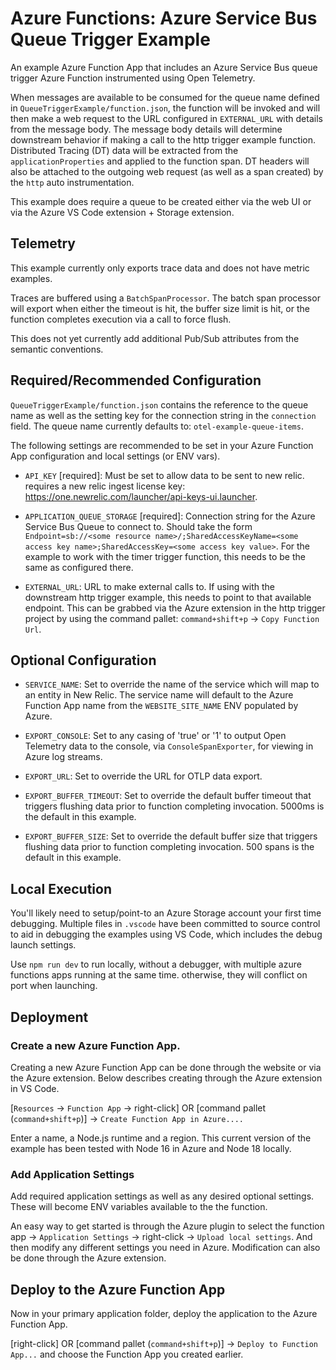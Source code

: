 # Azure Functions: Azure Service Bus Queue Trigger Example

An example Azure Function App that includes an Azure Service Bus queue trigger Azure Function instrumented using Open Telemetry.

When messages are available to be consumed for the queue name defined in `QueueTriggerExample/function.json`, the function will be invoked and will then make a web request to the URL configured in `EXTERNAL_URL` with details from the message body. The message body details will determine downstream behavior if making a call to the http trigger example function. Distributed Tracing (DT) data will be extracted from the `applicationProperties` and applied to the function span. DT headers will also be attached to the outgoing web request (as well as a span created) by the `http` auto instrumentation.

This example does require a queue to be created either via the web UI or via the Azure VS Code extension + Storage extension.

## Telemetry

This example currently only exports trace data and does not have metric examples.

Traces are buffered using a `BatchSpanProcessor`. The batch span processor will export when either the timeout is hit, the buffer size limit is hit, or the function completes execution via a call to force flush.

This does not yet currently add additional Pub/Sub attributes from the semantic conventions.

## Required/Recommended Configuration

`QueueTriggerExample/function.json` contains the reference to the queue name as well as the setting key for the connection string in the `connection` field. The queue name currently defaults to: `otel-example-queue-items`.

The following settings are recommended to be set in your Azure Function App configuration and local settings (or ENV vars).

* `API_KEY` [required]: Must be set to allow data to be sent to new relic. requires a new relic ingest license key: https://one.newrelic.com/launcher/api-keys-ui.launcher.

* `APPLICATION_QUEUE_STORAGE` [required]: Connection string for the Azure Service Bus Queue to connect to. Should take the form `Endpoint=sb://<some resource name>/;SharedAccessKeyName=<some access key name>;SharedAccessKey=<some access key value>`. For the example to work with the timer trigger function, this needs to be the same as configured there.

* `EXTERNAL_URL`: URL to make external calls to. If using with the downstream http trigger example, this needs to point to that available endpoint. This can be grabbed via the Azure extension in the http trigger project by using the command pallet: `command+shift+p` -> `Copy Function Url`.

## Optional Configuration

* `SERVICE_NAME`: Set to override the name of the service which will map to an entity in New Relic. The service name will default to the Azure Function App name from the `WEBSITE_SITE_NAME` ENV populated by Azure.

* `EXPORT_CONSOLE`: Set to any casing of 'true' or '1' to output Open Telemetry data to the console, via `ConsoleSpanExporter`, for viewing in Azure log streams.

* `EXPORT_URL`: Set to override the URL for OTLP data export.

* `EXPORT_BUFFER_TIMEOUT`: Set to override the default buffer timeout that triggers flushing data prior to function completing invocation. 5000ms is the default in this example.

* `EXPORT_BUFFER_SIZE`: Set to override the default buffer size that triggers flushing data prior to function completing invocation. 500 spans is the default in this example.

## Local Execution

You'll likely need to setup/point-to an Azure Storage account your first time debugging. Multiple files in `.vscode` have been committed to source control to aid in debugging the examples using VS Code, which includes the debug launch settings.

Use `npm run dev` to run locally, without a debugger, with multiple azure functions apps running at the same time. otherwise, they will conflict on port when launching.

## Deployment

### Create a new Azure Function App.

Creating a new Azure Function App can be done through the website or via the Azure extension. Below describes creating through the Azure extension in VS Code.

[`Resources` -> `Function App` -> right-click] OR [command pallet (`command+shift+p`)] -> `Create Function App in Azure....`

Enter a name, a Node.js runtime and a region. This current version of the example has been tested with Node 16 in Azure and Node 18 locally.

### Add Application Settings

Add required application settings as well as any desired optional settings. These will become ENV variables available to the the function.

An easy way to get started is through the Azure plugin to select the function app -> `Application Settings` -> right-click -> `Upload local settings`. And then modify any different settings you need in Azure. Modification can also be done through the Azure extension.

## Deploy to the Azure Function App

Now in your primary application folder, deploy the application to the Azure Function App.

[right-click] OR [command pallet (`command+shift+p`)] -> `Deploy to Function App...` and choose the Function App you created earlier.
